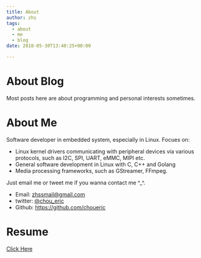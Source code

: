 ```yaml
---
title: About
author: zhs
tags:
  - about
  - me
  - blog
date: 2018-05-30T13:40:25+00:00

---
```

# About Blog

Most posts here are about programming and personal interests sometimes.

# About Me

Software developer in embedded system, especially in Linux. Focues on:

- Linux kernel drivers communicating with peripheral devices via various
  protocols, such as I2C, SPI, UART, eMMC, MIPI etc.
- General software development in Linux with C, C++ and Golang
- Media processing frameworks, such as GStreamer, FFmpeg.

Just email me or tweet me if you wanna contact me ^_^.

- Email: <a href="mailto:zhssmail@gmail.com" >zhssmail@gmail.com</a>
- twitter: <a href="https://twitter.com/chou_eric" target="_blank">@chou_eric</a>
- Github: <a href="https://github.com/choueric" target="_blank">https://github.com/choueric</a>

# Resume

[Click Here](/about/resume)
